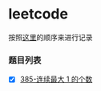 # leetcode
按照[这里](https://leetcode-cn.com/circle/article/48kq9d/)的顺序来进行记录
### 题目列表
- [x] [385-连续最大 1 的个数](https://leetcode-cn.com/problems/max-consecutive-ones/)
